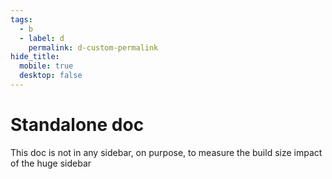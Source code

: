 ```yaml
---
tags:
  - b
  - label: d
    permalink: d-custom-permalink
hide_title:
  mobile: true
  desktop: false
---
```


# Standalone doc

This doc is not in any sidebar, on purpose, to measure the build size impact of the huge sidebar
